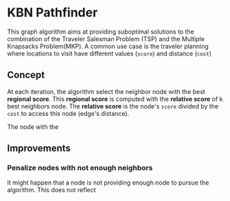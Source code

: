 # KBN Pathfinder

This graph algorithm aims at providing suboptimal solutions to the combination of the Traveler Salesman Problem (TSP) and the Multiple Knapsacks Problem(MKP).
A common use case is the traveler planning where locations to visit have different values (`score`) and distance (`cost`)  

## Concept
At each iteration, the algorithm select the neighbor node with the best **regional score**.
This **regional score** is computed with the **relative score** of k best neighbors node.
The **relative score** is the node's `score` divided by the `cost` to access this node (edge's distance).

The node with the 


## Improvements
### Penalize nodes with not enough neighbors
It might happen that a node is not providing enough node to pursue the algorithm.
This does not reflect